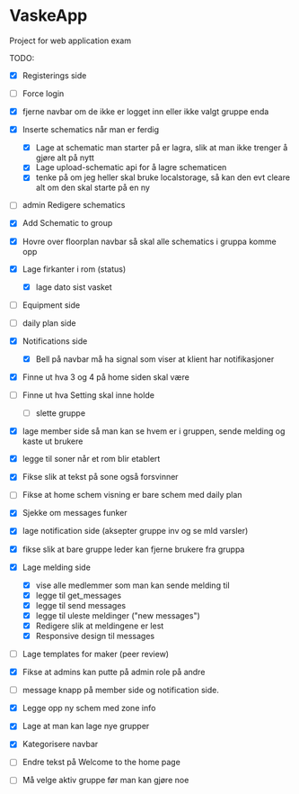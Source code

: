 # VaskeApp

Project for web application exam

TODO:

* [X] Registerings side
* [ ] Force login
* [X] fjerne navbar om de ikke er logget inn eller ikke valgt gruppe enda
* [X] Inserte schematics når man er ferdig

  * [X] Lage at schematic man starter på er lagra, slik at man ikke trenger å gjøre alt på nytt
  * [X] Lage upload-schematic api for å lagre schematicen
  * [X] tenke på om jeg heller skal bruke localstorage, så kan den evt cleare alt om den skal starte på en ny
* [ ] admin Redigere schematics
* [X] Add Schematic to group
* [X] Hovre over floorplan navbar så skal alle schematics i gruppa komme opp
* [X] Lage firkanter i rom (status)

  * [X] lage dato sist vasket
* [ ] Equipment side
* [ ] daily plan side
* [X] Notifications side

  * [X] Bell på navbar må ha signal som viser at klient har notifikasjoner
* [X] Finne ut hva 3 og 4 på home siden skal være
* [ ] Finne ut hva Setting skal inne holde

  * [ ] slette gruppe
* [X] lage member side så man kan se hvem er i gruppen, sende melding og kaste ut brukere
* [X] legge til soner når et rom blir etablert
* [X] Fikse slik at tekst på sone også forsvinner
* [ ] Fikse at home schem visning er bare schem med daily plan
* [X] Sjekke om messages funker
* [X] lage notification side (aksepter gruppe inv og se mld varsler)
* [X] fikse slik at bare gruppe leder kan fjerne brukere fra gruppa
* [X] Lage melding side

  * [X] vise alle medlemmer som man kan sende melding til
  * [X] legge til get_messages
  * [X] legge til send messages
  * [X] legge til uleste meldinger ("new messages")
  * [X] Redigere slik at meldingene er lest
  * [X] Responsive design til messages
* [ ] Lage templates for maker (peer review)
* [X] Fikse at admins kan putte på admin role på andre
* [ ] message knapp på member side og notification side.
* [X] Legge opp ny schem med zone info
* [X] Lage at man kan lage nye grupper
* [X] Kategorisere navbar
* [ ] Endre tekst på Welcome to the home page
* [ ] Må velge aktiv gruppe før man kan gjøre noe
